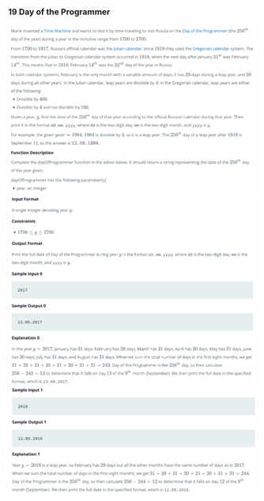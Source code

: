 ### 19 Day of the Programmer

<img src='../images/19-1.png'>
<img src='../images/19-2.png'>
<img src='../images/19-3.png'>